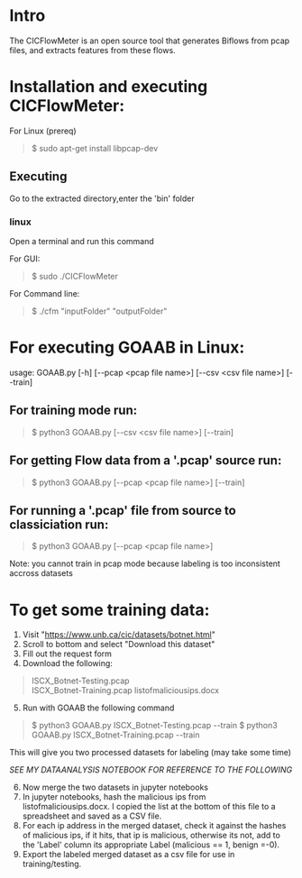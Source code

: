 # Intro
The CICFlowMeter is an open source tool that generates Biflows from pcap files, and extracts features from these flows.

# Installation and executing CICFlowMeter:

For Linux (prereq)

> $ sudo apt-get install libpcap-dev

## Executing
Go to the extracted directory,enter the 'bin' folder

### linux
Open a terminal and run this command

For GUI:
> $ sudo ./CICFlowMeter

For Command line:
> $ ./cfm "inputFolder" "outputFolder"

# For executing GOAAB in Linux:

usage: GOAAB.py [-h] [--pcap \<pcap file name\>] [--csv \<csv file name\>] [--train]
  
## For training mode run:
> $ python3 GOAAB.py [--csv \<csv file name\>] [--train]

## For getting Flow data from a '.pcap' source run:
> $ python3 GOAAB.py  [--pcap \<pcap file name\>] [--train]

## For running a '.pcap' file from source to classiciation run:
> $ python3 GOAAB.py  [--pcap \<pcap file name\>]

Note: you cannot train in pcap mode because labeling is too inconsistent accross datasets

# To get some training data:

1. Visit "https://www.unb.ca/cic/datasets/botnet.html"
2. Scroll to bottom and select "Download this dataset"
3. Fill out the request form
4. Download the following:
> ISCX_Botnet-Testing.pcap	 
> ISCX_Botnet-Training.pcap
> listofmaliciousips.docx
5. Run with GOAAB the following command 
> $ python3 GOAAB.py ISCX_Botnet-Testing.pcap --train
> $ python3 GOAAB.py ISCX_Botnet-Training.pcap --train

This will give you two processed datasets for labeling (may take some time)

*SEE MY DATAANALYSIS NOTEBOOK FOR REFERENCE TO THE FOLLOWING*

6. Now merge the two datasets in jupyter notebooks
7. In jupyter notebooks, hash the malicious ips from listofmaliciousips.docx. I copied the list at the bottom of this file to a spreadsheet and saved as a CSV file.
8. For each ip address in the merged dataset, check it against the hashes of malicious ips, if it hits, that ip is malicious, otherwise its not, add to the 'Label' column its appropriate Label (malicious == 1, benign =-0). 
7. Export the labeled merged dataset as a csv file for use in training/testing.


